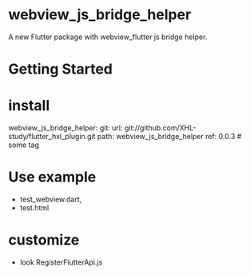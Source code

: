 # webview_js_bridge_helper

A new Flutter package with webview_flutter js bridge helper.

# Getting Started
# install 
  webview_js_bridge_helper:
    git:
      url: git://github.com/XHL-study/flutter_hxl_plugin.git
      path: webview_js_bridge_helper
      ref: 0.0.3 # some tag


# Use example
* test_webview.dart,
* test.html

# customize
* look RegisterFlutterApi.js
